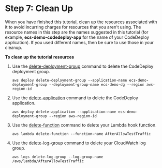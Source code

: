 # Step 7: Clean Up<a name="tutoria-ecs-with-hooks-clean-up"></a>

 When you have finished this tutorial, clean up the resources associated with it to avoid incurring charges for resources that you aren't using\. The resource names in this step are the names suggested in this tutorial \(for example, **ecs\-demo\-codedeploy\-app** for the name of your CodeDeploy application\)\. If you used different names, then be sure to use those in your cleanup\. 

**To clean up the tutorial resources**

1. Use the [delete\-deployment\-group](https://docs.aws.amazon.com/cli/latest/reference/deploy/delete-deployment-group.html) command to delete the CodeDeploy deployment group\.

   ```
   aws deploy delete-deployment-group --application-name ecs-demo-deployment-group --deployment-group-name ecs-demo-dg --region aws-region-id
   ```

1. Use the [delete\-application](https://docs.aws.amazon.com/cli/latest/reference/deploy/delete-application.html) command to delete the CodeDeploy application\.

   ```
   aws deploy delete-application --application-name ecs-demo-deployment-group --region aws-region-id
   ```

1. Use the [delete\-function](https://docs.aws.amazon.com/cli/latest/reference/lambda/delete-function.html) command to delete your Lambda hook function\.

   ```
   aws lambda delete-function --function-name AfterAllowTestTraffic
   ```

1. Use the [delete\-log\-group](https://docs.aws.amazon.com/cli/latest/reference/logs/delete-log-group.html) command to delete your CloudWatch log group\.

   ```
   aws logs delete-log-group --log-group-name /aws/lambda/AfterAllowTestTraffic
   ```